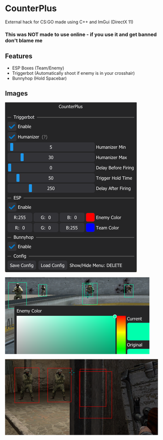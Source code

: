 # CounterPlus

External hack for CS:GO made using C++ and ImGui (DirectX 11)

### This was NOT made to use online - if you use it and get banned don't blame me

## Features

- ESP Boxes (Team/Enemy)
- Triggerbot (Automatically shoot if enemy is in your crosshair)
- Bunnyhop (Hold Spacebar)

## Images

![Menu options](https://github.com/ky-ler/CounterPlus/raw/main/media/menu_options.png)

![Color picker example](https://github.com/ky-ler/CounterPlus/raw/main/media/color_picker_example.png)

![ESP boxes](https://github.com/ky-ler/CounterPlus/raw/main/media/esp.png)
